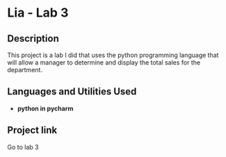 <h1>Lia - Lab 3</h1>


<h2>Description</h2>
This project is a lab I did that uses the python programming language that will allow a manager to determine and display the total sales for the department.
<br />


<h2>Languages and Utilities Used</h2>

- <b>python in pycharm</b> 

<h2>Project link</h2>
Go to lab 3
<!--
 ```diff
- text in red
+ text in green
! text in orange
# text in gray
@@ text in purple (and bold)@@
```
--!>
